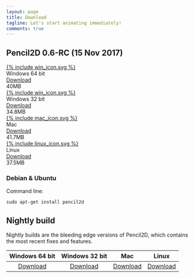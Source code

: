 ```yaml
---
layout: page
title: Download
tagline: Let's start animating immediately! 
comments: true
---
```


## Pencil2D 0.6-RC  (15 Nov 2017)

<div class="download-tiles">
<div></div>
<div class="download-tile">
  <a href="https://github.com/pencil2d/pencil/releases/download/0.6-rc/pencil2d-win64-2017-11-15.zip">
    {% include win_icon.svg %} 
  </a><br>
  Windows 64 bit <br>
  <a href="https://github.com/pencil2d/pencil/releases/download/0.6-rc/pencil2d-win64-2017-11-15.zip">Download</a>
  <div class="download-size">40MB</div>
</div>

<div class="download-tile">
  <a href="https://github.com/pencil2d/pencil/releases/download/0.6-rc/pencil2d-win32-2017-11-15.zip">
    {% include win_icon.svg %}
  </a><br>
  Windows 32 bit <br>
  <a href="https://github.com/pencil2d/pencil/releases/download/0.6-rc/pencil2d-win32-2017-11-15.zip">Download</a>
  <div class="download-size">34.8MB</div>
</div>

<div class="download-tile">
  <a href="https://github.com/pencil2d/pencil/releases/download/0.6-rc/pencil2d-mac-2017-11-15.zip">
    {% include mac_icon.svg %}
  </a><br>
  Mac <br>
  <a href="https://github.com/pencil2d/pencil/releases/download/0.6-rc/pencil2d-mac-2017-11-15.zip">Download</a>
  <div class="download-size">41.7MB</div>
</div>

<div class="download-tile">
  <a href="https://github.com/pencil2d/pencil/releases/download/0.6-rc/pencil2d-linux-2017-11-15.AppImage">
    {% include linux_icon.svg %}
  </a><br>
  Linux <br>
  <a href="https://github.com/pencil2d/pencil/releases/download/0.6-rc/pencil2d-linux-2017-11-15.AppImage">Download</a>
  <div class="download-size">37.5MB</div>
</div>

</div>
<div style="clear:both"></div>


### Debian & Ubuntu

Command line:
```
sudo apt-get install pencil2d
```

## Nightly build <a name="nightlybuild"></a>

Nightly builds are the bleeding edge versions of Pencil2D, which contains the most recent fixes and features.

| Windows 64 bit   | Windows 32 bit    | Mac             | Linux             |
| :--------------: | :---------------: | :-------------: | :---------------: |
| [Download][0]    | [Download][1]     | [Download][2]   | [Download][3]     |

[0]: https://goo.gl/5pZXED
[1]: https://goo.gl/0rbHu6
[2]: https://goo.gl/PXsLCI
[3]: https://goo.gl/NQuJYr


